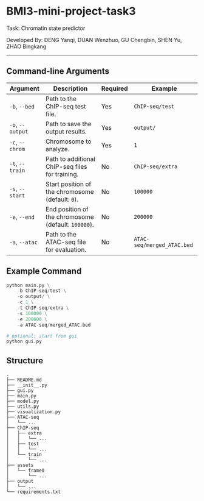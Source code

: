 # BMI3-mini-project-task3
Task: Chromatin state predictor


Developed By: DENG Yanqi, DUAN Wenzhuo, GU Chengbin, SHEN Yu, ZHAO Bingkang


---

## Command-line Arguments
| Argument                | Description                                                   | Required | Example                     |
|-------------------------|---------------------------------------------------------------|----------|-----------------------------|
| `-b`, `--bed`           | Path to the ChIP-seq test file.                               | Yes      | `ChIP-seq/test`            |
| `-o`, `--output`        | Path to save the output results.                              | Yes      | `output/`                 |
| `-c`, `--chrom`         | Chromosome to analyze.                                        | Yes      | `1`                        |
| `-t`, `--train`         | Path to additional ChIP-seq files for training.               | No       | `ChIP-seq/extra`     |
| `-s`, `--start`         | Start position of the chromosome (default: `0`).              | No       | `100000`                   |
| `-e`, `--end`           | End position of the chromosome (default: `100000`).           | No       | `200000`                   |
| `-a`, `--atac`          | Path to the ATAC-seq file for evaluation.                     | No       | `ATAC-seq/merged_ATAC.bed`        |

## Example Command

```python
python main.py \
    -b ChIP-seq/test \
    -o output/ \
    -c 1 \
    -t ChIP-seq/extra \
    -s 100000 \
    -e 200000 \
    -a ATAC-seq/merged_ATAC.bed

# optional: start from gui
python gui.py
```

## Structure
```
.
├── README.md
├── __init__.py
├── gui.py
├── main.py
├── model.py
├── utils.py
├── visualization.py
├── ATAC-seq
│   └── ...
├── ChIP-seq
│   ├── extra
│   │   └── ...
│   ├── test
│   │   └── ...
│   └── train
│       └── ...
├── assets
│   └── frame0
│       └── ...
├── output
│   └── ...
└── requirements.txt
```